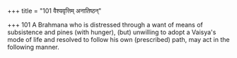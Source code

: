 +++
title = "101 वैश्यवृत्तिम् अनातिष्ठन्"

+++
101	A Brahmana who is distressed through a want of means of subsistence and pines (with hunger), (but) unwilling to adopt a Vaisya's mode of life and resolved to follow his own (prescribed) path, may act in the following manner.